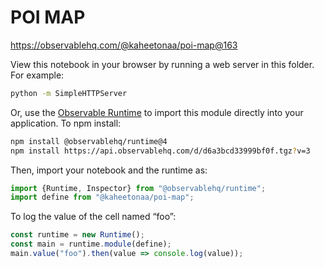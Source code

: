 # POI MAP

https://observablehq.com/@kaheetonaa/poi-map@163

View this notebook in your browser by running a web server in this folder. For
example:

~~~sh
python -m SimpleHTTPServer
~~~

Or, use the [Observable Runtime](https://github.com/observablehq/runtime) to
import this module directly into your application. To npm install:

~~~sh
npm install @observablehq/runtime@4
npm install https://api.observablehq.com/d/d6a3bcd33999bf0f.tgz?v=3
~~~

Then, import your notebook and the runtime as:

~~~js
import {Runtime, Inspector} from "@observablehq/runtime";
import define from "@kaheetonaa/poi-map";
~~~

To log the value of the cell named “foo”:

~~~js
const runtime = new Runtime();
const main = runtime.module(define);
main.value("foo").then(value => console.log(value));
~~~
